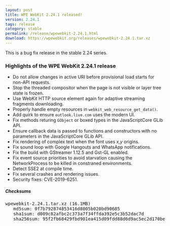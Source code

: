 ```yaml
---
layout: post
title: WPE WebKit 2.24.1 released!
version: 2.24.1
tags: release
category: stable
permalink: /release/wpewebkit-2.24.1.html
download: https://wpewebkit.org/releases/wpewebkit-2.24.1.tar.xz
---
```


This is a bug fix release in the stable 2.24 series.

### Highlights of the WPE WebKit 2.24.1 release


- Do not allow changes in active URI before provisional load starts for non-API requests.
- Stop the threaded compositor when the page is not visible or layer tree state is frozen.
- Use WebKit HTTP source element again for adaptive streaming fragments downloading.
- Properly handle empty resources in `webkit_web_resource_get_data()`.
- Add quirk to ensure `outlook.live.com` uses the modern UI.
- Fix methods returing `GObject` or boxed types in the JavaScriptCore GLib API.
- Ensure callback data is passed to functions and constructors with no parameters in the JavaScriptCore GLib API.
- Fix rendering of complex text when the font uses *x,y* origins.
- Fix sound loop with Google Hangouts and WhatsApp notifications.
- Fix the build with GStreamer 1.12.5 and Gst-GL enabled.
- Fix event source priorities to avoid starvation causing the NetworkProcess to be killed in constraned environments.
- Detect SSE2 at compile time.
- Fix several crashes and rendering issues.
- Security fixes: CVE-2019-6251.


##### Checksums

<pre>
wpewebkit-2.24.1.tar.xz (16.1MB)
   md5sum: 0f7b792874853416d8005b020bd90685
   sha1sum: d009c82afbc2c373a7f34ffda392e5c3b52dac7d
   sha256sum: 95f2fb68429fbd901ea415d09fdd88d6d9ac5ec2d170bec9977093b12e5093a6
</pre>
